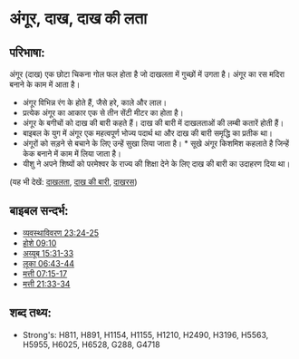 # अंगूर, दाख, दाख की लता #

## परिभाषा: ##

अंगूर (दाख) एक छोटा चिकना गोल फल होता है जो दाखलता में गुच्छों में उगता है। अंगूर का रस मदिरा बनाने के काम में आता है।

 * अंगूर विभिन्न रंग के होते हैं, जैसे हरे, काले और लाल।
 * प्रत्येक अंगूर का आकार एक से तीन सेंटी मीटर का होता है।
 * अंगूर के बगीचों को दाख की बारी कहते हैं। दाख की बारी में दाखलताओं की लम्बी कतारें होती हैं।
 * बाइबल के युग में अंगूर एक महत्वपूर्ण भोज्य पदार्थ था और दाख की बारी समृद्धि का प्रतीक था।
 * अंगूरों को सड़ने से बचाने के लिए उन्हें सुखा लिया जाता है। *  सूखे अंगूर किशमिश कहलाते है जिन्हें केक बनाने में काम में लिया जाता है। 
 * यीशु ने अपने शिष्यों को परमेश्वर के राज्य की शिक्षा देने के लिए दाख की बारी का उदाहरण दिया था।

(यह भी देखें: [दाखलता](../other/vine.md), [दाख की बारी](../other/vineyard.md), [दाखरस](../other/wine.md))

## बाइबल सन्दर्भ: ##

* [व्यवस्थाविवरण 23:24-25](rc://en/tn/help/deu/23/24)
* [होशे 09:10](rc://en/tn/help/hos/09/10)
* [अय्यूब 15:31-33](rc://en/tn/help/job/15/31)
* [लूका 06:43-44](rc://en/tn/help/luk/06/43)
* [मत्ती 07:15-17](rc://en/tn/help/mat/07/15)
* [मत्ती 21:33-34](rc://en/tn/help/mat/21/33)

## शब्द तथ्य: ##

* Strong's: H811, H891, H1154, H1155, H1210, H2490, H3196, H5563, H5955, H6025, H6528, G288, G4718

